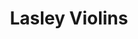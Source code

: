 ---
title: "Lasley Violins"
url: /seattle/lasley-violins-northwest-market-street/
shop: musical instrument
---